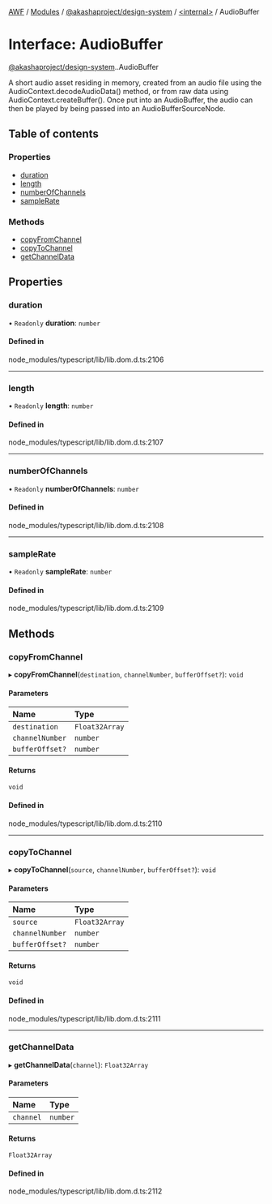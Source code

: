 [AWF](../README.md) / [Modules](../modules.md) / [@akashaproject/design-system](../modules/akashaproject_design_system.md) / [<internal\>](../modules/akashaproject_design_system._internal_.md) / AudioBuffer

# Interface: AudioBuffer

[@akashaproject/design-system](../modules/akashaproject_design_system.md).[<internal>](../modules/akashaproject_design_system._internal_.md).AudioBuffer

A short audio asset residing in memory, created from an audio file using the AudioContext.decodeAudioData() method, or from raw data using AudioContext.createBuffer(). Once put into an AudioBuffer, the audio can then be played by being passed into an AudioBufferSourceNode.

## Table of contents

### Properties

- [duration](akashaproject_design_system._internal_.AudioBuffer.md#duration)
- [length](akashaproject_design_system._internal_.AudioBuffer.md#length)
- [numberOfChannels](akashaproject_design_system._internal_.AudioBuffer.md#numberofchannels)
- [sampleRate](akashaproject_design_system._internal_.AudioBuffer.md#samplerate)

### Methods

- [copyFromChannel](akashaproject_design_system._internal_.AudioBuffer.md#copyfromchannel)
- [copyToChannel](akashaproject_design_system._internal_.AudioBuffer.md#copytochannel)
- [getChannelData](akashaproject_design_system._internal_.AudioBuffer.md#getchanneldata)

## Properties

### duration

• `Readonly` **duration**: `number`

#### Defined in

node_modules/typescript/lib/lib.dom.d.ts:2106

___

### length

• `Readonly` **length**: `number`

#### Defined in

node_modules/typescript/lib/lib.dom.d.ts:2107

___

### numberOfChannels

• `Readonly` **numberOfChannels**: `number`

#### Defined in

node_modules/typescript/lib/lib.dom.d.ts:2108

___

### sampleRate

• `Readonly` **sampleRate**: `number`

#### Defined in

node_modules/typescript/lib/lib.dom.d.ts:2109

## Methods

### copyFromChannel

▸ **copyFromChannel**(`destination`, `channelNumber`, `bufferOffset?`): `void`

#### Parameters

| Name | Type |
| :------ | :------ |
| `destination` | `Float32Array` |
| `channelNumber` | `number` |
| `bufferOffset?` | `number` |

#### Returns

`void`

#### Defined in

node_modules/typescript/lib/lib.dom.d.ts:2110

___

### copyToChannel

▸ **copyToChannel**(`source`, `channelNumber`, `bufferOffset?`): `void`

#### Parameters

| Name | Type |
| :------ | :------ |
| `source` | `Float32Array` |
| `channelNumber` | `number` |
| `bufferOffset?` | `number` |

#### Returns

`void`

#### Defined in

node_modules/typescript/lib/lib.dom.d.ts:2111

___

### getChannelData

▸ **getChannelData**(`channel`): `Float32Array`

#### Parameters

| Name | Type |
| :------ | :------ |
| `channel` | `number` |

#### Returns

`Float32Array`

#### Defined in

node_modules/typescript/lib/lib.dom.d.ts:2112
